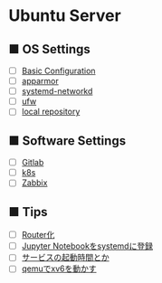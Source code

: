# Ubuntu Server
## ■ OS Settings
- [ ] [Basic Configuration](https://github.com/thetaru/memorandum/tree/master/OS/Linux/Ubuntu_Server_20.04/settings)
- [ ] [apparmor](https://github.com/thetaru/memorandum/tree/master/OS/Linux/Ubuntu_Server_20.04/apparmor)
- [ ] [systemd-networkd](https://github.com/thetaru/memorandum/tree/master/OS/Linux/Ubuntu_Server_20.04/systemd-networkd)
- [ ] [ufw](https://github.com/thetaru/memorandum/tree/master/OS/Linux/Ubuntu_Server_20.04/ufw)
- [ ] [local repository](local_repository)
## ■ Software Settings
- [ ] [Gitlab](gitlab)
- [ ] [k8s](k8s)
- [ ] [Zabbix](Zabbix)
## ■ Tips
- [ ] [Router化](https://github.com/thetaru/memorandum/tree/master/OS/Linux/Ubuntu_Server_20.04/router)
- [ ] [Jupyter Notebookをsystemdに登録](https://github.com/thetaru/memorandum/tree/master/OS/Linux/Ubuntu_Server_20.04/jupyter_notebook_daemon)
- [ ] [サービスの起動時間とか](https://github.com/thetaru/memorandum/tree/master/OS/Linux/Ubuntu_Server_20.04/systemd_selected)
- [ ] [qemuでxv6を動かす](https://github.com/thetaru/memorandum/tree/master/OS/Linux/Ubuntu_Server_20.04/qemu_xv6)
